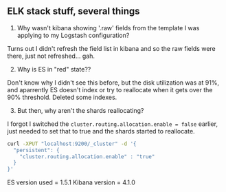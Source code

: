 ## ELK stack stuff, several things

1. Why wasn't kibana showing '.raw' fields from the template I was applying to my Logstash configuration?

Turns out I didn't refresh the field list in kibana and so the raw fields were there, just not refreshed... gah.

2. Why is ES in "red" state??

Don't know why I didn't see this before, but the disk utilization was at 91%, and aparrently ES doesn't index or try
to reallocate when it gets over the 90% threshold. Deleted some indexes.

3. But then, why aren't the shards reallocating?

I forgot I switched the `cluster.routing.allocation.enable = false` earlier, just needed to set that to true and the 
shards started to reallocate. 

```bash
curl -XPUT "localhost:9200/_cluster" -d '{
  "persistent": {
    "cluster.routing.allocation.enable" : "true"
  }
}'
```


ES version used = 1.5.1
Kibana version = 4.1.0

